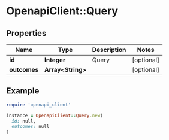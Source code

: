 # OpenapiClient::Query

## Properties

| Name | Type | Description | Notes |
| ---- | ---- | ----------- | ----- |
| **id** | **Integer** | Query | [optional] |
| **outcomes** | **Array&lt;String&gt;** |  | [optional] |

## Example

```ruby
require 'openapi_client'

instance = OpenapiClient::Query.new(
  id: null,
  outcomes: null
)
```
